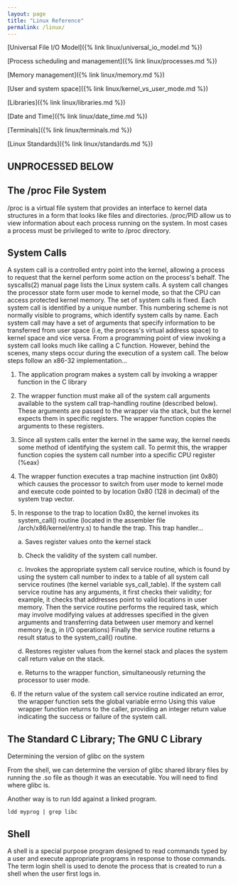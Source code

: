 ```yaml
---
layout: page
title: "Linux Reference"
permalink: /linux/
---
```


[comment]: <> (TODO: Work your way through this page moving things into their own sections and linking out. We should get down to about a page)

[comment]: <> (TODO: Once things are more fleshed out review the titles of these headings and make them more meaningul for a quick lookup.  Go section by section and pick appropriate name)

[Universal File I/O Model]({% link linux/universal_io_model.md %})

[Process scheduling and management]({% link linux/processes.md %})

[Memory management]({% link linux/memory.md %})

[User and system space]({% link linux/kernel_vs_user_mode.md %})

[Libraries]({% link linux/libraries.md %})

[Date and Time]({% link linux/date_time.md %})

[Terminals]({% link linux/terminals.md %})

[Linux Standards]({% link linux/standards.md %})

## UNPROCESSED BELOW

[comment]: <> (TODO: Everything below this needs to be organized and broken out into tis own page.)


    
## The /proc File System

/proc is a virtual file system that provides an interface to kernel data structures in a form that looks like files and directories. /proc/PID allow us to view information about each process running on the system. In most cases a process must be privileged to write to /proc directory.


## System Calls

A system call is a controlled entry point into the kernel, allowing a process to request that the kernel perform some action on the process's behalf.  The syscalls(2) manual page lists the Linux system calls. A system call changes the processor state form user mode to kernel mode, so that the CPU can access protected kernel memory. The set of system calls is fixed.  Each system call is identified by a unique number.  This numbering scheme is not normally visible to programs, which identify system calls by name.
Each system call may have a set of arguments that specify information to be transferred from user space (i.e, the process's virtual address space) to kernel space and vice versa.  From a programming point of view invoking a system call looks much like calling a C function. However, behind the scenes, many steps occur during the execution of a system call. The below steps follow an x86-32 implementation…

1. The application program makes a system call by invoking a wrapper function in the C library

2. The wrapper function must make all of the system call arguments available to the system call trap-handling routine (described below).  These arguments are passed to the  wrapper via the stack, but the kernel expects them in specific registers.  The wrapper function copies the arguments to these registers.

3. Since all system calls enter the kernel in the same way, the kernel needs some method of identifying the system call.  To permit this, the wrapper function copies the system call number into a specific CPU register (%eax)

4. The wrapper function executes a trap machine instruction (int 0x80) which causes the processor to switch from user mode to kernel mode and execute code pointed to by location 0x80 (128 in decimal) of the system trap vector.

5. In response to the trap to location 0x80, the kernel invokes its system_call() routine (located in the assembler file /arch/x86/kernel/entry.s) to handle the trap.  This trap handler…

    a. Saves register values onto the kernel stack

    b. Check the validity of the system call number.

    c. Invokes the appropriate system call service routine, which is found by using the system call number to index to a table of all system call service routines (the kernel variable sys_call_table). If the system call service routine has any arguments, it first checks their validity; for example, it checks that addresses point to valid locations in user memory. Then the service routine performs the required task, which may involve modifying values at addresses specified in the given arguments and transferring data between user memory and kernel memory (e.g, in I/O operations) Finally the service routine returns a result status to the system_call() routine.

    d. Restores register values from the kernel stack and places the system call return value on the stack.

    e. Returns to the wrapper function, simultaneously returning the processor to user mode.

6. If the return value of the system call service routine indicated an error, the wrapper function sets the global variable errno Using this value wrapper function returns to the caller, providing an integer return value indicating the success or failure of the system call.

## The Standard C Library; The GNU C Library

Determining the version of glibc on the system

From the shell, we can determine the version of glibc shared library files by running the .so file as though it was an executable. You will need to find where glibc is.

Another way is to run ldd against a linked program.

`ldd myprog | grep libc`

## Shell

A shell is a special purpose program designed to read commands typed by a user and execute appropriate programs in response to those commands.  The term login shell is used to denote the process that is created to run a shell when the user first logs in.
